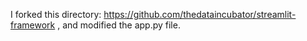 I forked this directory: https://github.com/thedataincubator/streamlit-framework ,
and modified the app.py file.
